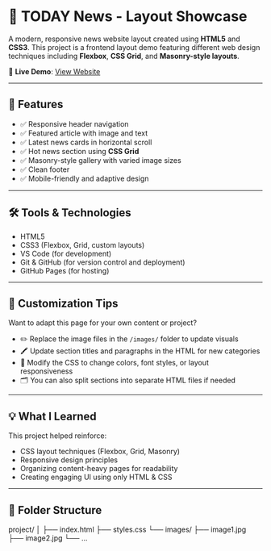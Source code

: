 # 📰 TODAY News - Layout Showcase

A modern, responsive news website layout created using **HTML5** and **CSS3**. This project is a frontend layout demo featuring different web design techniques including **Flexbox**, **CSS Grid**, and **Masonry-style layouts**.

🔗 **Live Demo**: [View Website](https://maryam-hytham.github.io/news-page/)

---

## 📌 Features

- ✅ Responsive header navigation
- ✅ Featured article with image and text
- ✅ Latest news cards in horizontal scroll
- ✅ Hot news section using **CSS Grid**
- ✅ Masonry-style gallery with varied image sizes
- ✅ Clean footer
- ✅ Mobile-friendly and adaptive design

---

## 🛠️ Tools & Technologies

- HTML5
- CSS3 (Flexbox, Grid, custom layouts)
- VS Code (for development)
- Git & GitHub (for version control and deployment)
- GitHub Pages (for hosting)

---

## 🎨 Customization Tips

Want to adapt this page for your own content or project?

- ✏️ Replace the image files in the `/images/` folder to update visuals
- 🖍️ Update section titles and paragraphs in the HTML for new categories
- 🎯 Modify the CSS to change colors, font styles, or layout responsiveness
- 🗂️ You can also split sections into separate HTML files if needed

---

## 💡 What I Learned

This project helped reinforce:

- CSS layout techniques (Flexbox, Grid, Masonry)
- Responsive design principles
- Organizing content-heavy pages for readability
- Creating engaging UI using only HTML & CSS

---

## 📁 Folder Structure
project/
│
├── index.html
├── styles.css
└── images/
├── image1.jpg
├── image2.jpg
└── ...

